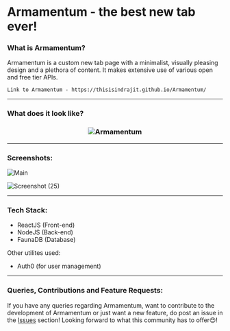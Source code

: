 <h1>Armamentum - the best new tab ever!</h1>

<h3>What is Armamentum?</h3>
  
Armamentum is a custom new tab page with a minimalist, visually pleasing design and a plethora of content. It makes extensive use of various open and free tier APIs. 
```
Link to Armamentum - https://thisisindrajit.github.io/Armamentum/
```
<hr>

<h3>What does it look like?<h3>

<p align="center">
  <img src="https://user-images.githubusercontent.com/43838718/119621249-84700a00-be23-11eb-87c6-63a995925673.gif" alt="Armamentum"/>
</p>
<hr>
  
<h3>Screenshots:</h3>

![Main](https://user-images.githubusercontent.com/43838718/119619838-05c69d00-be22-11eb-9772-5f009bb97d27.png)

![Screenshot (25)](https://user-images.githubusercontent.com/43838718/119619841-06f7ca00-be22-11eb-9e35-935c8395e907.png)
<hr>
  
<h3>Tech Stack:</h3>
  
- ReactJS (Front-end)
- NodeJS (Back-end)
- FaunaDB (Database)

Other utilites used:
- Auth0 (for user management)
<hr>
  
<h3>Queries, Contributions and Feature Requests:</h3>
 
If you have any queries regarding Armamentum, want to contribute to the development of Armamentum or just want a new feature, do post an issue in the <a href="https://github.com/thisisindrajit/Armamentum/issues">Issues</a> section! Looking forward to what this community has to offer😍!
